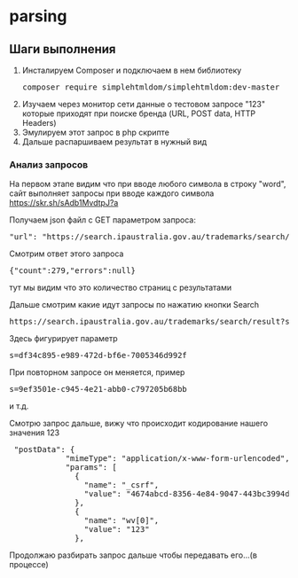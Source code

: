 # parsing

## Шаги выполнения
<ol>
<li>Инсталируем Composer и подключаем в нем библиотеку <pre>composer require simplehtmldom/simplehtmldom:dev-master</pre></li>
<li>Изучаем через монитор сети данные о тестовом запросе "123" которые приходят при поиске бренда (URL, POST data, HTTP Headers)</li>
<li>Эмулируем этот запрос в php скрипте</li>
<li>Дальше распаршиваем результат в нужный вид</li>
</ol>

### Анализ запросов

<p>На первом этапе видим что при вводе любого символа в строку "word", сайт выполняет запросы при вводе каждого символа <a href="https://skr.sh/sAdb1MvdtpJ?a">https://skr.sh/sAdb1MvdtpJ?a</a></p>
<p>Получаем json файл с GET параметром запроса:</p>
<pre>"url": "https://search.ipaustralia.gov.au/trademarks/search/count?_csrf=4674abcd-8356-4e84-9047-443bc3994db3&_sw=on&ct=A&dateType=LODGEMENT_DATE&ieOp%5B0%5D=AND&ieOp%5B1%5D=AND&irOp=AND&it%5B0%5D=PART&it%5B1%5D=PART&it%5B2%5D=PART&it%5B3%5D=PART&nameField%5B0%5D=OWNER&undefined=false&weOp%5B0%5D=AND&weOp%5B1%5D=AND&wps=false&wrOp=AND&wt%5B0%5D=PART&wt%5B1%5D=PART&wt%5B2%5D=PART&wt%5B3%5D=PART&wv%5B0%5D=123"</pre>
<p>Смотрим ответ этого запроса
<pre>{"count":279,"errors":null}</pre>
тут мы видим что это количество страниц с результатами</p>
<p>Дальше смотрим какие идут запросы по нажатию кнопки Search<pre>https://search.ipaustralia.gov.au/trademarks/search/result?s=df34c895-e989-472d-bf6e-7005346d992f</pre></p>
<p>Здесь фигурирует параметр <pre>s=df34c895-e989-472d-bf6e-7005346d992f</pre></p>
<p>При повторном запросе он меняется, пример <pre>s=9ef3501e-c945-4e21-abb0-c797205b68bb</pre> и т.д.</p>
<p>Смотрю запрос дальше, вижу что происходит кодирование нашего значения 123 <pre> "postData": {
            "mimeType": "application/x-www-form-urlencoded",
            "params": [
              {
                "name": "_csrf",
                "value": "4674abcd-8356-4e84-9047-443bc3994db3"
              },
              {
                "name": "wv[0]",
                "value": "123"
              },</pre></p>
<p>Продолжаю разбирать запрос дальше чтобы передавать его...(в процессе)</p>






